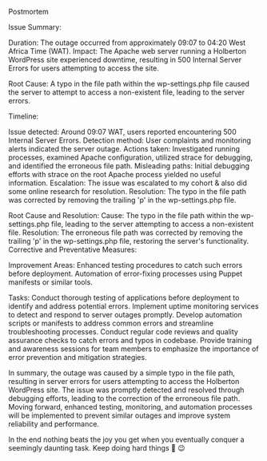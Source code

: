 Postmortem

Issue Summary:

Duration: The outage occurred from approximately 09:07 to 04:20 West Africa Time (WAT).
Impact: The Apache web server running a Holberton WordPress site experienced downtime, resulting in 500 Internal Server Errors for users attempting to access the site.

Root Cause: A typo in the file path within the wp-settings.php file caused the server to attempt to access a non-existent file, leading to the server errors.

Timeline:

Issue detected: Around 09:07 WAT, users reported encountering 500 Internal Server Errors.
Detection method: User complaints and monitoring alerts indicated the server outage.
Actions taken: Investigated running processes, examined Apache configuration, utilized strace for debugging, and identified the erroneous file path.
Misleading paths: Initial debugging efforts with strace on the root Apache process yielded no useful information.
Escalation: The issue was escalated to my cohort & also did some online research for resolution.
Resolution: The typo in the file path was corrected by removing the trailing 'p' in the wp-settings.php file.

Root Cause and Resolution:
Cause: The typo in the file path within the wp-settings.php file, leading to the server attempting to access a non-existent file.
Resolution: The erroneous file path was corrected by removing the trailing 'p' in the wp-settings.php file, restoring the server's functionality.
Corrective and Preventative Measures:

Improvement Areas:
Enhanced testing procedures to catch such errors before deployment.
Automation of error-fixing processes using Puppet manifests or similar tools.

Tasks:
Conduct thorough testing of applications before deployment to identify and address potential errors.
Implement uptime monitoring services to detect and respond to server outages promptly.
Develop automation scripts or manifests to address common errors and streamline troubleshooting processes.
Conduct regular code reviews and quality assurance checks to catch errors and typos in codebase.
Provide training and awareness sessions for team members to emphasize the importance of error prevention and mitigation strategies.

In summary, the outage was caused by a simple typo in the file path, resulting in server errors for users attempting to access the Holberton WordPress site. The issue was promptly detected and resolved through debugging efforts, leading to the correction of the erroneous file path. Moving forward, enhanced testing, monitoring, and automation processes will be implemented to prevent similar outages and improve system reliability and performance.

In the end nothing beats the joy you get when you eventually conquer a seemingly daunting task. Keep doing hard things :muscle: 😉
